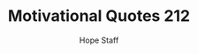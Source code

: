 ---
image: /assets/img/mq/mq_212_carnegie.png
title: Motivational Quotes 212
categories:
  - Motivational Quotes
author: Hope Staff
notes: Motivational Quotes 212
embed: >-
  EMBED_GOES_HERE
transcript: >-
  SOME LINES OF TEXT START HERE
---